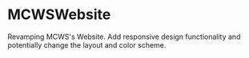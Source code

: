 # MCWSWebsite
Revamping MCWS's Website. Add responsive design functionality and potentially change the layout and color scheme. 

